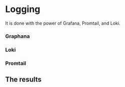 # Logging 

It is done with the power of Grafana, Promtail, and Loki.

### Graphana



### Loki


### Promtail


## The results